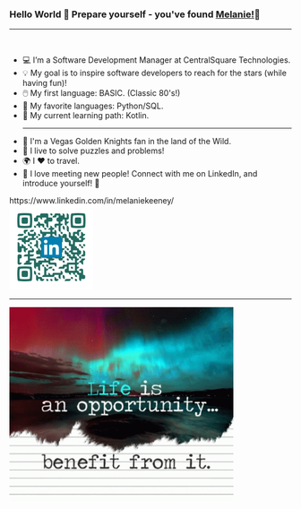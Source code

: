 ### Hello World 👋  Prepare yourself - you've found [Melanie!](https://melaniebeth.github.io/MyPortfolio/)🌷
<hr/>
<br/>

- 💻 I’m a Software Development Manager at CentralSquare Technologies.
- 💡 My goal is to inspire software developers to reach for the stars (while having fun)!
- 🖱️ My first language: BASIC. (Classic 80's!)
- 🥇 My favorite languages: Python/SQL.
- 📱 My current learning path: Kotlin.
<br/><hr/>
- 🏒 I'm a Vegas Golden Knights fan in the land of the Wild.
- 🧩 I live to solve puzzles and problems!
- 🌍 I ♥️ to travel.
- 🤝 I love meeting new people!   Connect with me on LinkedIn, and introduce yourself! 🎤 

<p>
https://www.linkedin.com/in/melaniekeeney/
<br/>
<img src="https://github.com/melaniebeth/melaniebeth/blob/main/LinkedInQR_Standard.png"  width="150px" />
<hr/>
<img src="https://github.com/melaniebeth/melaniebeth/blob/main/Inspiring-Gif.gif"  width="400px" /> 
</p>
